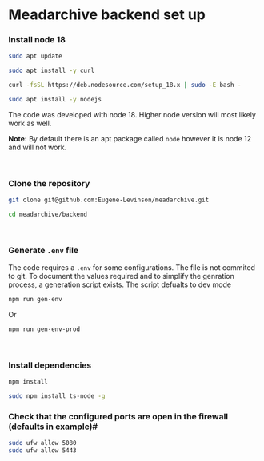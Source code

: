 # Meadarchive backend set up

### Install node 18
```bash
sudo apt update
```

```bash
sudo apt install -y curl
```

```bash
curl -fsSL https://deb.nodesource.com/setup_18.x | sudo -E bash -
```

```bash
sudo apt install -y nodejs
```
The code was developed with node 18. Higher node version will most likely work as well. 

**Note:** By default there is an apt package called `node` however it is node 12 and will not work.

<br>

### Clone the repository
```bash
git clone git@github.com:Eugene-Levinson/meadarchive.git
```

```bash
cd meadarchive/backend
```

<br>

### Generate `.env` file
The code requires a `.env` for some configurations. The file is not commited to git. To document the values required and to simplify the genration process, a generation script exists. The script defualts to dev mode


```bash
npm run gen-env
```

Or
  
```bash
npm run gen-env-prod
```

<br>

### Install dependencies
```bash
npm install
```

```bash
sudo npm install ts-node -g
```

### Check that the configured ports are open in the firewall (defaults in example)#
```bash
sudo ufw allow 5080
sudo ufw allow 5443
```

